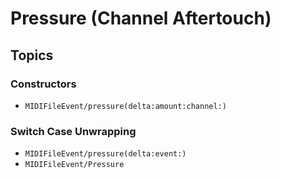 # Pressure (Channel Aftertouch)

## Topics

### Constructors

- ``MIDIFileEvent/pressure(delta:amount:channel:)``

### Switch Case Unwrapping

- ``MIDIFileEvent/pressure(delta:event:)``
- ``MIDIFileEvent/Pressure``
